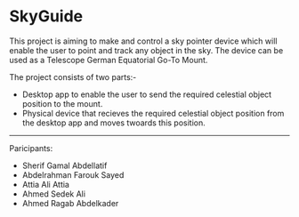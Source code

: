 # SkyGuide

This project is aiming to make and control a sky pointer device which will enable the user to point and track any object in the sky.
The device can be used as a Telescope German Equatorial Go-To Mount.

The project consists of two parts:-
  - Desktop app to enable the user to send the required celestial object position to the mount.
  - Physical device that recieves the required celestial object position from the desktop app and moves twoards this position.

-----------------------------------------------------------------------------------------------------------------------------------------

Paricipants:
  - Sherif Gamal Abdellatif
  - Abdelrahman Farouk Sayed
  - Attia Ali Attia
  - Ahmed Sedek Ali
  - Ahmed Ragab Abdelkader
